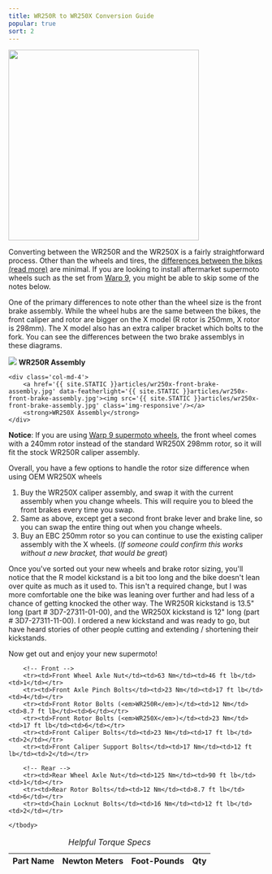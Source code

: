 ```yaml
---
title: WR250R to WR250X Conversion Guide
popular: true
sort: 2
---
```


<a href='{{ site.STATIC }}articles/supermoto-conversion.jpg' data-featherlight='{{ site.STATIC }}articles/supermoto-conversion.jpg' target='_blank'>
	<img src='{{ site.STATIC }}articles/supermoto-conversion.jpg' class='img-responsive img-rounded img-right' width='375px'/>
</a>

Converting between the WR250R and the WR250X is a fairly straightforward process. Other than the wheels and tires, the <a href='/articles/differences-between-the-wr250r-and-wr250x'>differences between the bikes (read more)</a> are minimal. If you are looking to install aftermarket supermoto wheels such as the set from <a href='http://www.warp9racing.com/sm_wheels_yamaha.html' target='_blank'>Warp 9</a>, you might be able to skip some of the notes below.

One of the primary differences to note other than the wheel size is the front brake assembly. While the wheel hubs are the same between the bikes, the front caliper and rotor are bigger on the X model (R rotor is 250mm, X rotor is 298mm). The X model also has an extra caliper bracket which bolts to the fork. You can see the differences between the two brake assemblys in these diagrams.

<div class='row'>
	<div class='col-md-4 col-md-offset-2'>
		<a href='{{ site.STATIC }}articles/wr250r-front-brake-assembly.jpg' data-featherlight='{{ site.STATIC }}articles/wr250r-front-brake-assembly.jpg'><img src='{{ site.STATIC }}articles/wr250r-front-brake-assembly.jpg' class='img-responsive'/></a>
		<strong>WR250R Assembly</strong>
	</div>
	
	<div class='col-md-4'>
		<a href='{{ site.STATIC }}articles/wr250x-front-brake-assembly.jpg' data-featherlight='{{ site.STATIC }}articles/wr250x-front-brake-assembly.jpg'><img src='{{ site.STATIC }}articles/wr250x-front-brake-assembly.jpg' class='img-responsive'/></a>
		<strong>WR250X Assembly</strong>
	</div>
</div>

<div class='alert alert-info'>
	<strong>Notice</strong>: If you are using <a href='http://www.warp9racing.com/sm_wheels_yamaha.html' target='_blank'>Warp 9 supermoto wheels</a>, the front wheel comes with a 240mm rotor instead of the standard WR250X 298mm rotor, so it will fit the stock WR250R caliper assembly.
</div>

Overall, you have a few options to handle the rotor size difference when using OEM WR250X wheels 

1. Buy the WR250X caliper assembly, and swap it with the current assembly when you change wheels. This will require you to bleed the front brakes every time you swap.
2. Same as above, except get a second front brake lever and brake line, so you can swap the entire thing out when you change wheels.
3. Buy an EBC 250mm rotor so you can continue to use the existing caliper assembly with the X wheels. (_If someone could confirm this works without a new bracket, that would be great_)

Once you've sorted out your new wheels and brake rotor sizing, you'll notice that the R model kickstand is a bit too long and the bike doesn't lean over quite as much as it used to. This isn't a required change, but I was more comfortable one the bike was leaning over further and had less of a chance of getting knocked the other way. The WR250R kickstand is 13.5" long (part # 3D7-27311-01-00), and the WR250X kickstand is 12" long (part # 3D7-27311-11-00). I ordered a new kickstand and was ready to go, but have heard stories of other people cutting and extending / shortening their kickstands.

Now get out and enjoy your new supermoto!

<table class='table table-striped data-table'>
	<caption><em>Helpful Torque Specs</em></caption>
	<thead>
		<tr>
			<th>Part Name</th>
			<th>Newton Meters</th>
			<th>Foot-Pounds</th>
			<th>Qty</th>
		</tr>
	</thead>
	<tbody>
		
		<!-- Front -->
		<tr><td>Front Wheel Axle Nut</td><td>63 Nm</td><td>46 ft lb</td><td>1</td></tr>
		<tr><td>Front Axle Pinch Bolts</td><td>23 Nm</td><td>17 ft lb</td><td>4</td></tr>
		<tr><td>Front Rotor Bolts (<em>WR250R</em>)</td><td>12 Nm</td><td>8.7 ft lb</td><td>6</td></tr>
		<tr><td>Front Rotor Bolts (<em>WR250X</em>)</td><td>23 Nm</td><td>17 ft lb</td><td>6</td></tr>
		<tr><td>Front Caliper Bolts</td><td>23 Nm</td><td>17 ft lb</td><td>2</td></tr>
		<tr><td>Front Caliper Support Bolts</td><td>17 Nm</td><td>12 ft lb</td><td>2</td></tr>
		
		<!-- Rear -->
		<tr><td>Rear Wheel Axle Nut</td><td>125 Nm</td><td>90 ft lb</td><td>1</td></tr>
		<tr><td>Rear Rotor Bolts</td><td>12 Nm</td><td>8.7 ft lb</td><td>6</td></tr>
		<tr><td>Chain Locknut Bolts</td><td>16 Nm</td><td>12 ft lb</td><td>2</td></tr>
		
	</tbody>
</table>

